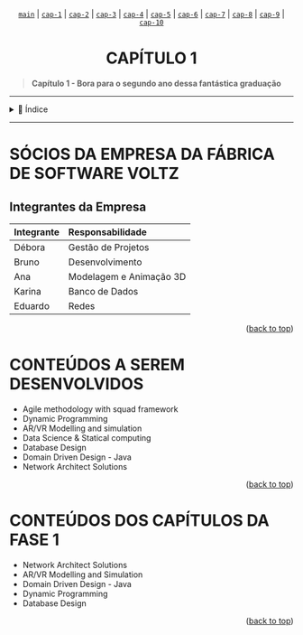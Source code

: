 <span align=center>
    
[`main`](https://github.com/LoriaLawrenceZ/FIAP-2ESOA-F1/tree/main) | [`cap-1`](https://github.com/LoriaLawrenceZ/FIAP-2ESOA-F1/tree/cap-1) | [`cap-2`](https://github.com/LoriaLawrenceZ/FIAP-2ESOA-F1/tree/cap-2) | [`cap-3`](https://github.com/LoriaLawrenceZ/FIAP-2ESOA-F1/tree/cap-3) | [`cap-4`](https://github.com/LoriaLawrenceZ/FIAP-2ESOA-F1/tree/cap-4) | [`cap-5`](https://github.com/LoriaLawrenceZ/FIAP-2ESOA-F1/tree/cap-5) | [`cap-6`](https://github.com/LoriaLawrenceZ/FIAP-2ESOA-F1/tree/cap-6) | [`cap-7`](https://github.com/LoriaLawrenceZ/FIAP-2ESOA-F1/tree/cap-7) | [`cap-8`](https://github.com/LoriaLawrenceZ/FIAP-2ESOA-F1/tree/cap-8) | [`cap-9`](https://github.com/LoriaLawrenceZ/FIAP-2ESOA-F1/tree/cap-9) | [`cap-10`](https://github.com/LoriaLawrenceZ/FIAP-2ESOA-F1/tree/cap-10)

</span>

<div name="readme-top">
    <h1 align=center>CAPÍTULO 1</h1>
</div>

>**Capítulo 1 - Bora para o segundo ano dessa fantástica graduação**

---

<details>
    <summary><span>📌 Índice</span></summary>

- [SÓCIOS DA EMPRESA DA FÁBRICA DE SOFTWARE VOLTZ](#socios-da-empresa-da-fabrica-de-software-voltz)
  - [Integrantes da Empresa](#integrantes-da-empresa)
- [CONTEÚDOS A SEREM DESENVOLVIDOS](#conteudos-a-serem-desenvolvidos)
- [CONTEÚDOS DOS CAPÍTULOS DA FASE 1](#conteudos-dos-capitulos-da-fase-1)

</details>

---

# SÓCIOS DA EMPRESA DA FÁBRICA DE SOFTWARE VOLTZ

## Integrantes da Empresa

| Integrante | Responsabilidade        |
|:-----------|:------------------------|
| Débora     | Gestão de Projetos      |
| Bruno      | Desenvolvimento         |
| Ana        | Modelagem e Animação 3D |
| Karina     | Banco de Dados          |
| Eduardo    | Redes                   |


<p align="right">(<a href="#readme-top">back to top</a>)</p>

# CONTEÚDOS A SEREM DESENVOLVIDOS

- Agile methodology with squad framework
- Dynamic Programming
- AR/VR Modelling and simulation
- Data Science & Statical computing
- Database Design
- Domain Driven Design - Java
- Network Architect Solutions

<p align="right">(<a href="#readme-top">back to top</a>)</p>

# CONTEÚDOS DOS CAPÍTULOS DA FASE 1

- Network Architect Solutions
- AR/VR Modelling and Simulation
- Domain Driven Design - Java
- Dynamic Programming
- Database Design

<p align="right">(<a href="#readme-top">back to top</a>)</p>

